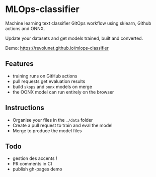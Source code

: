 # MLOps-classifier

Machine learning text classifier GitOps workflow using sklearn, Github actions and ONNX.

Update your datasets and get models trained, built and converted.

Demo: https://revolunet.github.io/mlops-classifier

## Features

- training runs on GitHub actions
- pull requests get evaluation results
- build `skops` and `onnx` models on merge
- the OONX model can run entirely on the browser

## Instructions

- Organise your files in the `./data` folder
- Create a pull request to train and eval the model
- Merge to produce the model files

## Todo

- gestion des accents !
- PR comments in CI
- publish gh-pages demo
